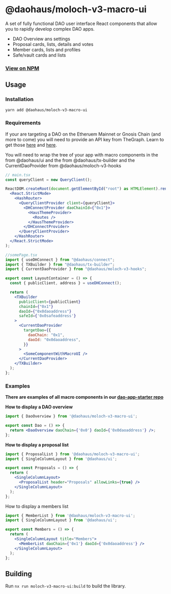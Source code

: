 # @daohaus/moloch-v3-macro-ui

A set of fully functional DAO user interface React components that allow you to rapidly develop complex DAO apps.

- DAO Overview ans settings
- Proposal cards, lists, details and votes
- Member cards, lists and profiles
- Safe/vault cards and lists

### [View on NPM](https://www.npmjs.com/package/@daohaus/moloch-v3-macro-ui)

## Usage

### Installation

```bash
yarn add @daohaus/moloch-v3-macro-ui
```

### Requirements

If your are targeting a DAO on the Etheruem Mainnet or Gnosis Chain (and more to come) you will need to provide an API key from TheGraph. Learn to get those [here](https://thegraph.com/docs/en/querying/managing-api-keys/) and [here](https://thegraph.com/studio/apikeys/).

You will need to wrap the tree of your app with macro components in the <HausThemeProvider /> from @daohaus/ui and the <TXBuilder /> from @daohaus/tx-builder and the CurrentDaoProvider from @daohaus/moloch-v3-hooks

```jsx
// main.tsx
const queryClient = new QueryClient();

ReactDOM.createRoot(document.getElementById("root") as HTMLElement).render(
  <React.StrictMode>
    <HashRouter>
      <QueryClientProvider client={queryClient}>
        <DHConnectProvider daoChainId={"0x1"}>
          <HausThemeProvider>
            <Routes />
          </HausThemeProvider>
        </DHConnectProvider>
      </QueryClientProvider>
    </HashRouter>
  </React.StrictMode>
);

//somePage.tsx
import { useDHConnect } from "@daohaus/connect";
import { TXBuilder } from "@daohaus/tx-builder";
import { CurrentDaoProvider } from "@daohaus/moloch-v3-hooks";

export const LayoutContainer = () => {
  const { publicClient, address } = useDHConnect();

  return (
    <TXBuilder
      publicClient={publicClient}
      chainId={"0x1"}
      daoId={"0x0daoaddress"}
      safeId={'0x0safeaddress'}
    >
      <CurrentDaoProvider
        targetDao={{
          daoChain: "0x1",
          daoId: "0x0daoaddress",
        }}
      >
        <SomeComponentWithMacroUI />
      </CurrentDaoProvider>
    </TXBuilder>
  );
};
```

### Examples

**There are examples of all macro components in our [dao-app-starter repo](https://github.com/HausDAO/dao-app-starter-vite/tree/main)**

**How to display a DAO overview**

```jsx
import { DaoOverview } from '@daohaus/moloch-v3-macro-ui';

export const Dao = () => {
  return <DaoOverview daoChain={'0x0'} daoId={'0x0daoaddress'} />;
};
```

**How to display a proposal list**

```jsx
import { ProposalList } from '@daohaus/moloch-v3-macro-ui';
import { SingleColumnLayout } from '@daohaus/ui';

export const Proposals = () => {
  return (
    <SingleColumnLayout>
      <ProposalList header="Proposals" allowLinks={true} />
    </SingleColumnLayout>
  );
};
```

How to display a members list

```jsx
import { MemberList } from '@daohaus/moloch-v3-macro-ui';
import { SingleColumnLayout } from '@daohaus/ui';

export const Members = () => {
  return (
    <SingleColumnLayout title="Members">
      <MemberList daoChain={'0x1'} daoId={'0x0daoaddress'} />
    </SingleColumnLayout>
  );
};
```

## Building

Run `nx run moloch-v3-macro-ui:build` to build the library.
